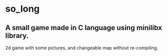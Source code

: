 # so_long
## A small game made in C language using minilibx library.
2d game with some pictures, and changeable map without re-compiling.
